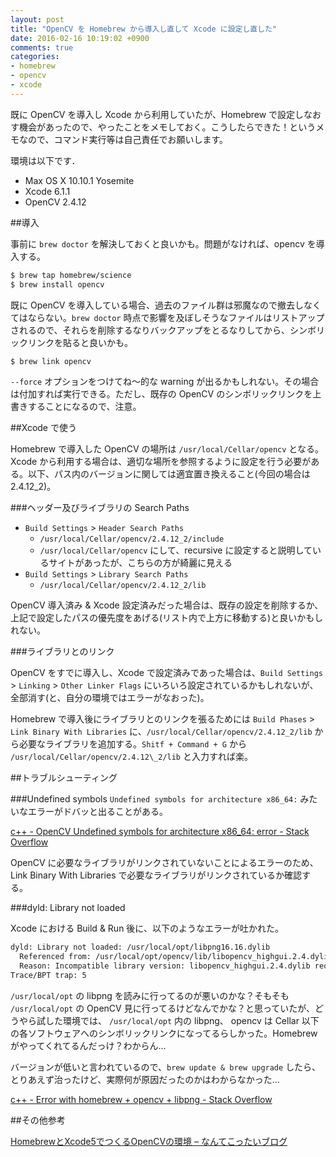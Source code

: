 ```yaml
---
layout: post
title: "OpenCV を Homebrew から導入し直して Xcode に設定し直した"
date: 2016-02-16 10:19:02 +0900
comments: true
categories:
- homebrew
- opencv
- xcode
---
```


既に OpenCV を導入し Xcode から利用していたが、Homebrew で設定しなおす機会があったので、やったことをメモしておく。こうしたらできた！というメモなので、コマンド実行等は自己責任でお願いします。

<!-- more -->

環境は以下です．

* Max OS X 10.10.1 Yosemite
* Xcode 6.1.1
* OpenCV 2.4.12

##導入

事前に `brew doctor` を解決しておくと良いかも。問題がなければ、opencv を導入する。

```bash
$ brew tap homebrew/science
$ brew install opencv
```

既に OpenCV を導入している場合、過去のファイル群は邪魔なので撤去しなくてはならない。`brew doctor` 時点で影響を及ぼしそうなファイルはリストアップされるので、それらを削除するなりバックアップをとるなりしてから、シンボリックリンクを貼ると良いかも。

```bash
$ brew link opencv
```

`--force` オプションをつけてね〜的な warning が出るかもしれない。その場合は付加すれば実行できる。ただし、既存の OpenCV のシンボリックリンクを上書きすることになるので、注意。

##Xcode で使う

Homebrew で導入した OpenCV の場所は `/usr/local/Cellar/opencv` となる。Xcode から利用する場合は、適切な場所を参照するように設定を行う必要がある。以下、パス内のバージョンに関しては適宜置き換えること(今回の場合は2.4.12_2)。

###ヘッダー及びライブラリの Search Paths

- `Build Settings` > `Header Search Paths`
	- `/usr/local/Cellar/opencv/2.4.12_2/include`
	- `/usr/local/Cellar/opencv` にして、recursive に設定すると説明しているサイトがあったが、こちらの方が綺麗に見える
- `Build Settings` > `Library Search Paths`
	- `/usr/local/Cellar/opencv/2.4.12_2/lib`

OpenCV 導入済み & Xcode 設定済みだった場合は、既存の設定を削除するか、上記で設定したパスの優先度をあげる(リスト内で上方に移動する)と良いかもしれない。

###ライブラリとのリンク

OpenCV をすでに導入し、Xcode で設定済みであった場合は、`Build Settings` > `Linking` > `Other Linker Flags` にいろいろ設定されているかもしれないが、全部消す(と、自分の環境ではエラーがなおった)。

Homebrew で導入後にライブラリとのリンクを張るためには `Build Phases` > `Link Binary With Libraries` に、`/usr/local/Cellar/opencv/2.4.12_2/lib` から必要なライブラリを追加する。`Shitf + Command + G` から `/usr/local/Cellar/opencv/2.4.12\_2/lib` と入力すれば楽。

##トラブルシューティング

###Undefined symbols
`Undefined symbols for architecture x86_64:` みたいなエラーがドバッと出ることがある。

[c++ - OpenCV Undefined symbols for architecture x86_64: error - Stack Overflow](http://stackoverflow.com/questions/24985713/opencv-undefined-symbols-for-architecture-x86-64-error)

OpenCV に必要なライブラリがリンクされていないことによるエラーのため、Link Binary With Libraries で必要なライブラリがリンクされているか確認する。

###dyld: Library not loaded

Xcode における Build & Run 後に、以下のようなエラーが吐かれた。

```bash
dyld: Library not loaded: /usr/local/opt/libpng16.16.dylib
  Referenced from: /usr/local/opt/opencv/lib/libopencv_highgui.2.4.dylib
  Reason: Incompatible library version: libopencv_highgui.2.4.dylib requires version 33.0.0 or later, but libpng16.16.dylib provides version 32.0.0
Trace/BPT trap: 5
```

`/usr/local/opt` の libpng を読みに行ってるのが悪いのかな？そもそも `/usr/local/opt` の OpenCV 見に行ってるけどなんでかな？と思っていたが、どうやら試した環境では、 `/usr/local/opt` 内の libpng、 opencv は Cellar 以下の各ソフトウェアへのシンボリックリンクになってるらしかった。Homebrew がやってくれてるんだっけ？わからん...

バージョンが低いと言われているので、`brew update & brew upgrade` したら、とりあえず治ったけど、実際何が原因だったのかはわからなかった...

[c++ - Error with homebrew + opencv + libpng - Stack Overflow](http://stackoverflow.com/questions/28124359/error-with-homebrew-opencv-libpng)


##その他参考

[HomebrewとXcode5でつくるOpenCVの環境 – なんてこったいブログ](http://nantekottai.com/2014/04/16/opencv-xcode5-homebrew/)
